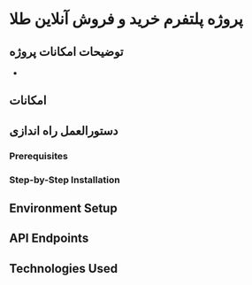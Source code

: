 # پروژه پلتفرم خرید و فروش آنلاین طلا


## توضیحات امکانات پروژه
-

## امکانات

## دستورالعمل راه اندازی

### Prerequisites

### Step-by-Step Installation

## Environment Setup

## API Endpoints

## Technologies Used
